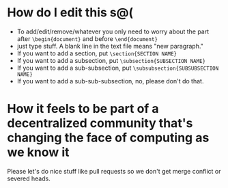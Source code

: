 # How do I edit this s$@($

- To add/edit/remove/whatever you only need to worry about the part after
`\begin{document}` and before `\end{document}`
- just type stuff. A blank line in the text file means "new paragraph."
- If you want to add a section, put `\section{SECTION NAME}`
- If you want to add a subsection, put `\subsection{SUBSECTION NAME}`
- If you want to add a sub-subsection, put `\subsubsection{SUBSUBSECTION NAME}`
- If you want to add a sub-sub-subsection, no, please don't do that.

# How it feels to be part of a decentralized community that's changing the face of computing as we know it
Please let's do nice stuff like pull requests so we don't get merge conflict or severed heads.
